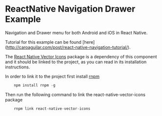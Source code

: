 ReactNative Navigation Drawer Example
=====================================

Navigation and Drawer menu for both Android and iOS in React Native.

Tutorial for this example can be found [here]
(http://caroaguilar.com/post/react-native-navigation-tutorial/).


The [React Native Vector Icons](https://github.com/oblador/react-native-vector-icons)
package is a dependency of this component and it should be linked to the project, as you can
read in its installation instructions.

In order to link it to the project first install [rnpm](https://github.com/rnpm/rnpm)


```javascript
    npm install rnpm -g
```

Then run the following command to link the react-native-vector-icons package

```javascript
    rnpm link react-native-vector-icons
```
